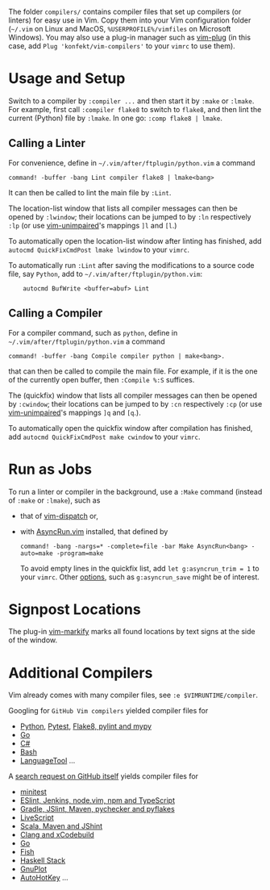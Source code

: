 The folder `compilers/` contains compiler files that set up compilers (or linters) for easy use in Vim.
Copy them into your Vim configuration folder (`~/.vim` on Linux and MacOS, `%USERPROFILE%/vimfiles` on Microsoft Windows).
You may also use a plug-in manager such as [vim-plug](https://github.com/junegunn/vim-plug) (in this case, add `Plug 'konfekt/vim-compilers'` to your `vimrc` to use them).

# Usage and Setup

Switch to a compiler by `:compiler ...` and then start it by `:make` or `:lmake`.
For example, first call `:compiler flake8` to switch to `flake8`, and then lint the current (Python) file by `:lmake`.
In one go: `:comp flake8 | lmake`.

## Calling a Linter

For convenience, define in `~/.vim/after/ftplugin/python.vim` a command

```vim
command! -buffer -bang Lint compiler flake8 | lmake<bang>
```

It can then be called to lint the main file by `:Lint`.

The location-list window that lists all compiler messages can then be opened by `:lwindow`;
their locations can be jumped to by `:ln` respectively `:lp` (or use [vim-unimpaired](https://github.com/tpope/vim-unimpaired)'s mappings `]l` and `[l`.)

To automatically open the location-list window after linting has finished, add `autocmd QuickFixCmdPost lmake lwindow` to your `vimrc`.

To automatically run `:Lint` after saving the modifications to a source code file, say `Python`, add to `~/.vim/after/ftplugin/python.vim`:

```vim
    autocmd BufWrite <buffer=abuf> Lint
```

## Calling a Compiler

For a compiler command, such as `python`, define in `~/.vim/after/ftplugin/python.vim` a command

```vim
command! -buffer -bang Compile compiler python | make<bang>.
```

that can then be called to compile the main file.
For example, if it is the one of the currently open buffer, then `:Compile %:S` suffices.

The (quickfix) window that lists all compiler messages can then be opened by `:cwindow`;
their locations can be jumped to by `:cn` respectively `:cp` (or use [vim-unimpaired](https://github.com/tpope/vim-unimpaired)'s mappings `]q` and `[q`.).

To automatically open the quickfix window after compilation has finished, add `autocmd QuickFixCmdPost make cwindow` to your `vimrc`.

# Run as Jobs

To run a linter or compiler in the background, use a `:Make` command (instead of `:make` or `:lmake`), such as

- that of [vim-dispatch](https://github.com/tpope/vim-dispatch) or,
- with [AsyncRun.vim](https://github.com/skywind3000/asyncrun.vim/) installed, that defined by

    ```vim
    command! -bang -nargs=* -complete=file -bar Make AsyncRun<bang> -auto=make -program=make
    ```

    To avoid empty lines in the quickfix list, add `let g:asyncrun_trim = 1` to your `vimrc`.
    Other [options](https://github.com/skywind3000/asyncrun.vim/wiki/Options), such as `g:asyncrun_save` might be of interest.

# Signpost Locations

The plug-in [vim-markify](https://github.com/dhruvasagar/vim-markify) marks all found locations by text signs at the side of the window.

# Additional Compilers

Vim already comes with many compiler files, see `:e $VIMRUNTIME/compiler`.

Googling for `GitHub Vim compilers` yielded compiler files for

- [Python](https://github.com/aliev/vim-compiler-python/), [Pytest](https://github.com/tartansandal/vim-compiler-pytest), [Flake8, pylint and mypy](https://github.com/drgarcia1986/python-compilers.vim)
- [Go](https://github.com/rjohnsondev/vim-compiler-go)
- [C#](https://github.com/Chiel92/vim-csharp-compiler-plugin)
- [Bash](https://github.com/congma/vim-compiler-checkbashisms)
- [LanguageTool](https://github.com/Konfekt/vim-langtool) ...

A [search request on GitHub itself](https://github.com/search?p=2&q=current_compiler++NOT+Maintainer+extension%3Avim+path%3Acompiler%2F+language%3A%22Vim+script%22&type=Code) yields compiler files for

- [minitest](https://github.com/dmcinnes/vimfiles/blob/master/compiler/minitest.vim)
- [ESlint, Jenkins, node.vim, npm and TypeScript](https://github.com/zhoudaxia2016/vim-profile/tree/master/compiler)
- [Gradle, JSlint, Maven, pychecker and pyflakes](https://github.com/niklasl/vimheap/tree/master/compiler)
- [LiveScript](https://github.com/determin1st/vim-lsx/blob/master/compiler/ls.vim)
- [Scala, Maven and JShint](https://github.com/salomvary/vimfiles/tree/master/compiler)
- [Clang and xCodebuild](https://github.com/zokeefe/vim/tree/master/compiler)
- [Go](https://github.com/arp242/gopher.vim/blob/master/compiler)
- [Fish](https://github.com/dag/vim-fish/blob/master/compiler/fish.vim)
- [Haskell Stack](https://github.com/pbrisbin/vim-compiler-stack)
- [GnuPlot](https://github.com/gagbo/vim-gnuplot/tree/master/compiler)
- [AutoHotKey](https://github.com/valacar/vimfiles/blob/master/compiler/autohotkey.vim) ...

